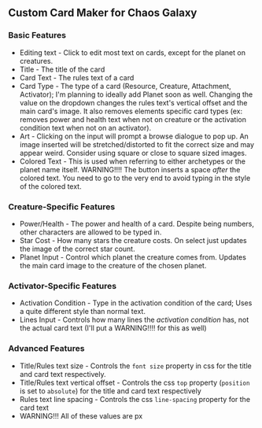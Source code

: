 ## Custom Card Maker for Chaos Galaxy
### Basic Features
- Editing text - Click to edit most text on cards, except for the planet on creatures.
- Title - The title of the card
- Card Text - The rules text of a card
- Card Type - The type of a card (Resource, Creature, Attachment, Activator); I'm planning to ideally add Planet soon as well. Changing the value on the dropdown changes the rules text's vertical offset and the main card's image. It also removes elements specific card types (ex: removes power and health text when not on creature or the activation condition text when not on an activator).
- Art - Clicking on the input will prompt a browse dialogue to pop up. An image inserted will be stretched/distorted to fit the correct size and may appear weird. Consider using square or close to square sized images.
- Colored Text - This is used when referring to either archetypes or the planet name itself. WARNING!!!! The button inserts a space *after* the colored text. You need to go to the very end to avoid typing in the style of the colored text.
### Creature-Specific Features
- Power/Health - The power and health of a card. Despite being numbers, other characters are allowed to be typed in.
- Star Cost - How many stars the creature costs. On select just updates the image of the correct star count.
- Planet Input - Control which planet the creature comes from. Updates the main card image to the creature of the chosen planet.
### Activator-Specific Features
- Activation Condition - Type in the activation condition of the card; Uses a quite different style than normal text.
- Lines Input - Controls how many lines the *activation condition* has, not the actual card text (I'll put a WARNING!!!! for this as well)
### Advanced Features
- Title/Rules text size - Controls the `font size` property in css for the title and card text respectively.
- Title/Rules text vertical offset - Controls the css `top` property (`position` is set to `absolute`) for the title and card text respectively
- Rules text line spacing - Controls the css `line-spacing` property for the card text
- WARNING!!! All of these values are px
